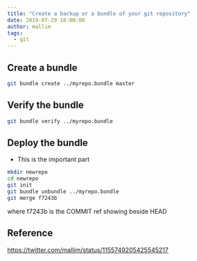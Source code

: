 ```yaml
---
title: "Create a backup or a bundle of your git repository"
date: 2019-07-29 16:00:00
author: mallim
tags:
  - git
---
```


## Create a bundle

```sh
git bundle create ../myrepo.bundle master
```

## Verify the bundle

```sh
git bundle verify ../myrepo.bundle
```

## Deploy the bundle

- This is the important part

```sh
mkdir newrepo
cd newrepo
git init
git bundle unbundle ../myrepo.bundle
git merge f7243b 
```

where f7243b is the COMMIT ref showing beside HEAD

## Reference

https://twitter.com/mallim/status/1155749205425545217
